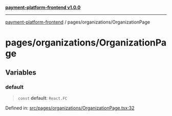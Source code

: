[**payment-platform-frontend v1.0.0**](../../README.md)

***

[payment-platform-frontend](../../README.md) / pages/organizations/OrganizationPage

# pages/organizations/OrganizationPage

## Variables

### default

> `const` **default**: `React.FC`

Defined in: [src/pages/organizations/OrganizationPage.tsx:32](https://github.com/lsendel/sass/blob/main/frontend/src/pages/organizations/OrganizationPage.tsx#L32)
